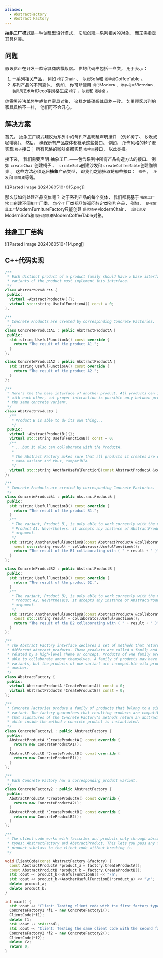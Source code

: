 ```yaml
---
aliases:
  - AbstractFactory
  - Abstract Factory
---
```



**抽象工厂模式**是一种创建型设计模式， 它能创建一系列相关的对象， 而无需指定其具体类。

## 问题

假设你正在开发一款家具商店模拟器。 你的代码中包括一些类， 用于表示：

1. 一系列相关产品， 例如 `椅子`Chair 、 ​ `沙发`Sofa和 `咖啡桌`Coffee­Table 。
2. 系列产品的不同变体。 例如， 你可以使用 `现代`Modern 、`维多利亚`Victorian、`装饰风艺术`Art­Deco等风格生成 `椅子` 、`沙发`和 `咖啡桌` 。

你需要设法单独生成每件家具对象， 这样才能确保其风格一致。 如果顾客收到的家具风格不一样， 他们可不会开心。

## 解决方案

首先， 抽象工厂模式建议为系列中的每件产品明确声明接口 （例如椅子、 沙发或咖啡桌）。 然后， 确保所有产品变体都继承这些接口。 例如， 所有风格的椅子都实现 `椅子`接口； 所有风格的咖啡桌都实现 `咖啡桌`接口， 以此类推。

接下来， 我们需要声明_抽象工厂_——包含系列中所有产品构造方法的接口。 例如 `create­Chair`创建椅子 、 ​ `create­Sofa`创建沙发和 `create­Coffee­Table`创建咖啡桌 。 这些方法必须返回**抽象**产品类型， 即我们之前抽取的那些接口： ​ `椅子` ， ​ `沙发`和 `咖啡桌`等等。

![[Pasted image 20240605104015.png]]

那么该如何处理产品变体呢？ 对于系列产品的每个变体， 我们都将基于 `抽象工厂`接口创建不同的工厂类。 每个工厂类都只能返回特定类别的产品， 例如， ​ `现代家具工厂`Modern­Furniture­Factory只能创建 `现代椅子`Modern­Chair 、 ​ `现代沙发`Modern­Sofa和 `现代咖啡桌`Modern­Coffee­Table对象。

## 抽象工厂结构

![[Pasted image 20240605104114.png]]


## C++代码实现

```cpp
/**
 * Each distinct product of a product family should have a base interface. All
 * variants of the product must implement this interface.
 */
class AbstractProductA {
 public:
  virtual ~AbstractProductA(){};
  virtual std::string UsefulFunctionA() const = 0;
};

/**
 * Concrete Products are created by corresponding Concrete Factories.
 */
class ConcreteProductA1 : public AbstractProductA {
 public:
  std::string UsefulFunctionA() const override {
    return "The result of the product A1.";
  }
};

class ConcreteProductA2 : public AbstractProductA {
  std::string UsefulFunctionA() const override {
    return "The result of the product A2.";
  }
};

/**
 * Here's the the base interface of another product. All products can interact
 * with each other, but proper interaction is possible only between products of
 * the same concrete variant.
 */
class AbstractProductB {
  /**
   * Product B is able to do its own thing...
   */
 public:
  virtual ~AbstractProductB(){};
  virtual std::string UsefulFunctionB() const = 0;
  /**
   * ...but it also can collaborate with the ProductA.
   *
   * The Abstract Factory makes sure that all products it creates are of the
   * same variant and thus, compatible.
   */
  virtual std::string AnotherUsefulFunctionB(const AbstractProductA &collaborator) const = 0;
};

/**
 * Concrete Products are created by corresponding Concrete Factories.
 */
class ConcreteProductB1 : public AbstractProductB {
 public:
  std::string UsefulFunctionB() const override {
    return "The result of the product B1.";
  }
  /**
   * The variant, Product B1, is only able to work correctly with the variant,
   * Product A1. Nevertheless, it accepts any instance of AbstractProductA as an
   * argument.
   */
  std::string AnotherUsefulFunctionB(const AbstractProductA &collaborator) const override {
    const std::string result = collaborator.UsefulFunctionA();
    return "The result of the B1 collaborating with ( " + result + " )";
  }
};

class ConcreteProductB2 : public AbstractProductB {
 public:
  std::string UsefulFunctionB() const override {
    return "The result of the product B2.";
  }
  /**
   * The variant, Product B2, is only able to work correctly with the variant,
   * Product A2. Nevertheless, it accepts any instance of AbstractProductA as an
   * argument.
   */
  std::string AnotherUsefulFunctionB(const AbstractProductA &collaborator) const override {
    const std::string result = collaborator.UsefulFunctionA();
    return "The result of the B2 collaborating with ( " + result + " )";
  }
};

/**
 * The Abstract Factory interface declares a set of methods that return
 * different abstract products. These products are called a family and are
 * related by a high-level theme or concept. Products of one family are usually
 * able to collaborate among themselves. A family of products may have several
 * variants, but the products of one variant are incompatible with products of
 * another.
 */
class AbstractFactory {
 public:
  virtual AbstractProductA *CreateProductA() const = 0;
  virtual AbstractProductB *CreateProductB() const = 0;
};

/**
 * Concrete Factories produce a family of products that belong to a single
 * variant. The factory guarantees that resulting products are compatible. Note
 * that signatures of the Concrete Factory's methods return an abstract product,
 * while inside the method a concrete product is instantiated.
 */
class ConcreteFactory1 : public AbstractFactory {
 public:
  AbstractProductA *CreateProductA() const override {
    return new ConcreteProductA1();
  }
  AbstractProductB *CreateProductB() const override {
    return new ConcreteProductB1();
  }
};

/**
 * Each Concrete Factory has a corresponding product variant.
 */
class ConcreteFactory2 : public AbstractFactory {
 public:
  AbstractProductA *CreateProductA() const override {
    return new ConcreteProductA2();
  }
  AbstractProductB *CreateProductB() const override {
    return new ConcreteProductB2();
  }
};

/**
 * The client code works with factories and products only through abstract
 * types: AbstractFactory and AbstractProduct. This lets you pass any factory or
 * product subclass to the client code without breaking it.
 */

void ClientCode(const AbstractFactory &factory) {
  const AbstractProductA *product_a = factory.CreateProductA();
  const AbstractProductB *product_b = factory.CreateProductB();
  std::cout << product_b->UsefulFunctionB() << "\n";
  std::cout << product_b->AnotherUsefulFunctionB(*product_a) << "\n";
  delete product_a;
  delete product_b;
}

int main() {
  std::cout << "Client: Testing client code with the first factory type:\n";
  ConcreteFactory1 *f1 = new ConcreteFactory1();
  ClientCode(*f1);
  delete f1;
  std::cout << std::endl;
  std::cout << "Client: Testing the same client code with the second factory type:\n";
  ConcreteFactory2 *f2 = new ConcreteFactory2();
  ClientCode(*f2);
  delete f2;
  return 0;
}
```